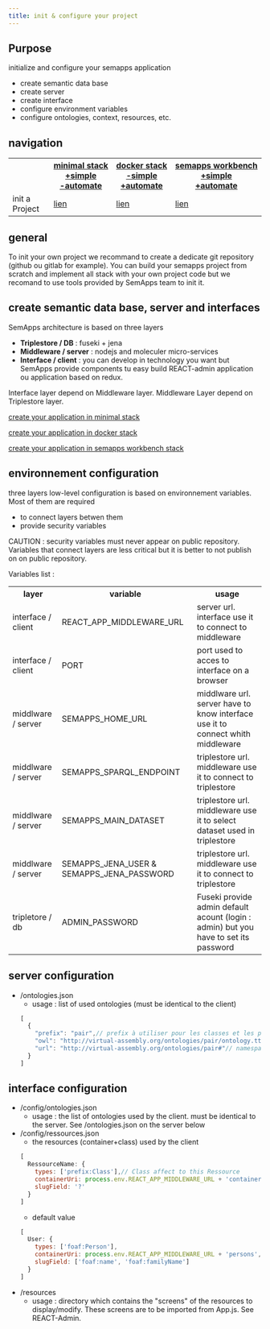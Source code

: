 ```yaml
---
title: init & configure your project
---
```




## Purpose

initialize and configure your semapps application

- create semantic data base
- create server
- create interface
- configure environment variables
- configure ontologies, context, resources, etc.

## navigation

<table>
  <tr>
    <th>&nbsp;</th>
    <th><a href="./minimal"><div>minimal&nbsp;stack</div><div>+simple</div><div>-automate</div></a></th>
    <th><a href="./docker"><div>docker&nbsp;stack</div><div>-simple</div><div>+automate</div></a></th>
    <th><a href="./workbench"><div>semapps&nbsp;workbench</div><div>+simple</div><div>+automate</div></a></th>
  </tr>
  <tr>
    <td>init a Project</td>
    <td><a href="./init_minimal">lien</a></td>
    <td><a href="./init_docker">lien</a></td>
    <td><a href="./workbench">lien</a></td>
  </tr>
</table>

## general

To init your own project we recommand to create a dedicate git repository (github ou gitlab for example).
You can build your semapps project from scratch and implement all stack with your own project code but we recomand to use tools provided by SemApps team to init it.

## create semantic data base, server and interfaces
SemApps architecture is based on three layers
- **Triplestore / DB** : fuseki + jena
- **Middleware / server** : nodejs and moleculer micro-services
- **Interface / client** : you can develop in technology you want but SemApps provide components tu easy build REACT-admin application ou application based on redux.

Interface layer depend on Middleware layer. Middleware Layer depend on Triplestore layer.

[create your application in minimal stack](./init_minimal)

[create your application in docker stack](./init_docker)

[create your application in semapps workbench stack](./workbench)

## environnement configuration

three layers low-level configuration is based on environnement variables.
Most of them are required
- to connect layers betwen them
- provide security variables

CAUTION : security variables must never appear on public repository. Variables that connect layers are less critical but it is better to not publish on on public repository.

Variables list :

<table>
  <tr>
    <th>layer</th>
    <th>variable</th>
    <th>usage</th>
  </tr>
  <tr>
    <td>interface / client</td>
    <td>REACT_APP_MIDDLEWARE_URL</td>
    <td>server url. interface use it to connect to middleware</td>
  </tr>
  <tr>
    <td>interface / client</td>
    <td>PORT</td>
    <td>port used to acces to interface on a browser</td>
  </tr>
  <tr>
    <td>middlware / server</td>
    <td>SEMAPPS_HOME_URL</td>
    <td>middlware url. server have to know interface use it to connect whith middleware</td>
  </tr>
  <tr>
    <td>middlware / server</td>
    <td>SEMAPPS_SPARQL_ENDPOINT</td>
    <td>triplestore url. middleware use it to connect to triplestore </td>
  </tr>
  <tr>
    <td>middlware / server</td>
    <td>SEMAPPS_MAIN_DATASET</td>
    <td>triplestore url. middleware use it to select dataset used in triplestore</td>
  </tr>
  <tr>
    <td>middlware / server</td>
    <td>SEMAPPS_JENA_USER & SEMAPPS_JENA_PASSWORD</td>
    <td>triplestore url. middleware use it to connect to triplestore </td>
  </tr>
  <tr>
    <td>tripletore / db</td>
    <td>ADMIN_PASSWORD</td>
    <td>Fuseki provide admin default acount (login : admin) but you have to set its password  </td>
  </tr>
</table>

## server configuration
- /ontologies.json
  - usage : list of used ontologies (must be identical to the client)
  ```javascript  
  [
    {
      "prefix": "pair",// prefix à utiliser pour les classes et les properties pour les serialisation json-ld e les prefix sparql
      "owl": "http://virtual-assembly.org/ontologies/pair/ontology.ttl",// adresse qui fourni un fichier ttl ou rdf qui décrit l'ontologie
      "url": "http://virtual-assembly.org/ontologies/pair#"// namespace complet à utiliser pour le stockage sémantque
    }
  ]
  ```

## interface configuration
- /config/ontologies.json
  - usage : the list of ontologies used by the client. must be identical to the server. See /ontologies.json on the server below
- /config/ressources.json
  - the resources (container+class) used by the client
  ```javascript  
  [
    RessourceName: {
      types: ['prefix:Class'],// Class affect to this Ressource
      containerUri: process.env.REACT_APP_MIDDLEWARE_URL + 'containerName', // url of the container which manage this ressource
      slugField: '?'
    }
  ]
  ```
  - default value
  ```javascript  
  [
    User: {
      types: ['foaf:Person'],
      containerUri: process.env.REACT_APP_MIDDLEWARE_URL + 'persons',
      slugField: ['foaf:name', 'foaf:familyName']
    }
  ]
  ```
- /resources
  - usage : directory which contains the "screens" of the resources to display/modify. These screens are to be imported from App.js. See REACT-Admin.
